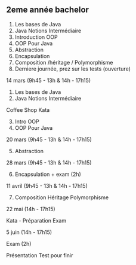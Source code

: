 

## 2eme année bachelor

1. Les bases de Java
2. Java Notions Intermédiaire
3. Introduction OOP
4. OOP Pour Java
5. Abstraction
6. Encapsulation
7. Composition /héritage / Polymorphisme
8. Derniere journée, prez sur les tests (ouverture)



14 mars (9h45 - 13h & 14h - 17h15)

1. Les bases de Java
2. Java Notions Intermédiaire

Coffee Shop Kata

3. Intro OOP
4. OOP Pour Java


20 mars (9h45 - 13h & 14h - 17h15)

5. Abstraction

28 mars (9h45 - 13h & 14h - 17h15)

6. Encapsulation + exam (2h)

11 avril (9h45 - 13h & 14h - 17h15)

7. Composition Héritage Polymorphisme

22 mai (14h - 17h15)

Kata - Préparation Exam

5 juin (14h - 17h15)

Exam (2h)

Présentation Test pour finir
